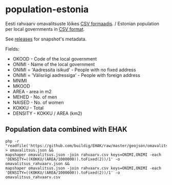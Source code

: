 # population-estonia

Eesti rahvaarv omavalitsuste lõikes [CSV formaadis](https://github.com/buildig/population-estonia/blob/master/omavalitsus_rahvaarv.csv). / Estonian population per local governments in [CSV format](https://github.com/buildig/population-estonia/blob/master/omavalitsus_rahvaarv.csv).

See [releases](https://github.com/buildig/population-estonia/releases) for snapshot's metadata.

Fields:

- OKOOD - Code of the local government
- ONIMI - Name of the local government
- ONIMI	= 'Aadressita isikud' - People with no fixed address
- ONIMI	= 'Välisriigi aadressiga' - People with foreign address
- MNIMI
- MKOOD
- AREA - area in m2
- MEHED - No. of men
- NAISED - No. of women
- KOKKU - Total
- DENSITY - KOKKU / AREA (km2)

## Population data combined with EHAK 
```
php -r "readfile('https://github.com/buildig/EHAK/raw/master/geojson/omavalitsus.json');" > omavalitsus.json &&
mapshaper omavalitsus.json -join rahvaarv.csv keys=ONIMI,ONIMI -each 'DENSITY=((KOKKU/(AREA/1000000)).toFixed(2))/1' -o omavalitsus_rahvaarv.json &&
mapshaper omavalitsus.json -join rahvaarv.csv keys=ONIMI,ONIMI -each 'DENSITY=((KOKKU/(AREA/1000000)).toFixed(2))/1' -o omavalitsus_rahvaarv.csv
```
